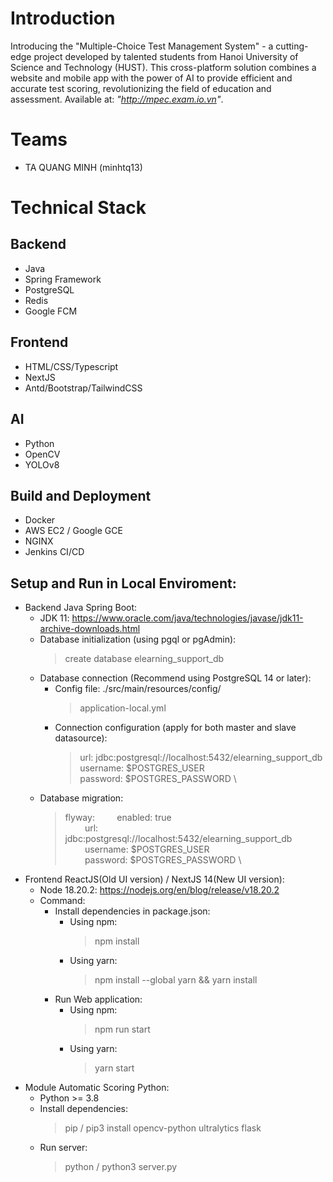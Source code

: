 # Introduction

Introducing the "Multiple-Choice Test Management System" - a cutting-edge project developed by talented students from Hanoi University of Science and Technology (HUST). This cross-platform solution combines a website and mobile app with the power of AI to provide efficient and accurate test scoring, revolutionizing the field of education and assessment. Available at: _"http://mpec.exam.io.vn"_.

# Teams

- TA QUANG MINH (minhtq13)

# Technical Stack

## Backend

- Java
- Spring Framework
- PostgreSQL
- Redis
- Google FCM

## Frontend

- HTML/CSS/Typescript
- NextJS
- Antd/Bootstrap/TailwindCSS

## AI

- Python
- OpenCV
- YOLOv8

## Build and Deployment

- Docker
- AWS EC2 / Google GCE
- NGINX
- Jenkins CI/CD

## Setup and Run in Local Enviroment:

- Backend Java Spring Boot:
  - JDK 11: https://www.oracle.com/java/technologies/javase/jdk11-archive-downloads.html
  - Database initialization (using pgql or pgAdmin):
    > create database elearning_support_db
  - Database connection (Recommend using PostgreSQL 14 or later):
    - Config file: ./src/main/resources/config/
      > application-local.yml
    - Connection configuration (apply for both master and slave datasource):
      > url: jdbc:postgresql://localhost:5432/elearning_support_db \
      > username: $POSTGRES_USER \
      > password: $POSTGRES_PASSWORD \
  - Database migration:
    > flyway:
        &nbsp; &nbsp; &nbsp; &nbsp; enabled: true \
        	&nbsp; &nbsp; &nbsp; &nbsp; url: jdbc:postgresql://localhost:5432/elearning_support_db \
        &nbsp; &nbsp; &nbsp; &nbsp; username: $POSTGRES_USER \
        &nbsp; &nbsp; &nbsp; &nbsp; password: $POSTGRES_PASSWORD \
- Frontend ReactJS(Old UI version) / NextJS 14(New UI version):
  - Node 18.20.2: https://nodejs.org/en/blog/release/v18.20.2
  - Command:
    - Install dependencies in package.json:
      - Using npm:
        > npm install
      - Using yarn:
        > npm install --global yarn && yarn install
    - Run Web application:
      - Using npm:
        > npm run start
      - Using yarn:
        > yarn start
- Module Automatic Scoring Python:
  - Python >= 3.8
  - Install dependencies:
    > pip / pip3 install opencv-python ultralytics flask
  - Run server:
    > python / python3 server.py
